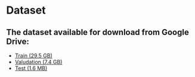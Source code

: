 # Dataset
## The dataset available for download from Google Drive: 
- [Train (29.5 GB)](https://drive.google.com/file/d/1_vQmkKwKfFqtk1cN4q9zv_npbrUdt6Q8/view?usp=sharing)  
- [Valudation (7.4 GB)](https://drive.google.com/file/d/1OvSHWrI_q4llGJKULOWKXXAFTqwC-qiQ/view?usp=sharing)
- [Test  (1.6 MB)](https://drive.google.com/file/d/1gX2LrfpcFKpSzDZACH7MmBLfpX6uoIeb/view?usp=sharing)
